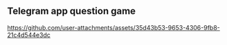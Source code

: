 ## Telegram app question game


https://github.com/user-attachments/assets/35d43b53-9653-4306-9fb8-21c4d544e3dc


